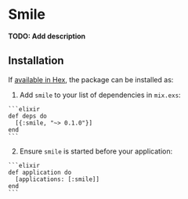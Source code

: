 # Smile

**TODO: Add description**

## Installation

If [available in Hex](https://hex.pm/docs/publish), the package can be installed as:

  1. Add `smile` to your list of dependencies in `mix.exs`:

    ```elixir
    def deps do
      [{:smile, "~> 0.1.0"}]
    end
    ```

  2. Ensure `smile` is started before your application:

    ```elixir
    def application do
      [applications: [:smile]]
    end
    ```

